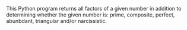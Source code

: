 This Python program returns all factors of a given number in addition to determining whether the given number is: prime, composite, perfect, abunbdant, triangular and/or narcissistic.
